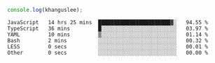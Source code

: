 ```js
console.log(khanguslee);
```

<!--START_SECTION:waka-->

```text
JavaScript   14 hrs 25 mins  ███████████████████████▓░   94.55 %
TypeScript   36 mins         █░░░░░░░░░░░░░░░░░░░░░░░░   03.97 %
YAML         10 mins         ▒░░░░░░░░░░░░░░░░░░░░░░░░   01.14 %
Bash         2 mins          ░░░░░░░░░░░░░░░░░░░░░░░░░   00.32 %
LESS         0 secs          ░░░░░░░░░░░░░░░░░░░░░░░░░   00.01 %
Other        0 secs          ░░░░░░░░░░░░░░░░░░░░░░░░░   00.00 %
```

<!--END_SECTION:waka-->

<!--
**khanguslee/khanguslee** is a ✨ _special_ ✨ repository because its `README.md` (this file) appears on your GitHub profile.

Here are some ideas to get you started:

- 🔭 I’m currently working on ...
- 🌱 I’m currently learning ...
- 👯 I’m looking to collaborate on ...
- 🤔 I’m looking for help with ...
- 💬 Ask me about ...
- 📫 How to reach me: ...
- 😄 Pronouns: ...
- ⚡ Fun fact: ...
-->
